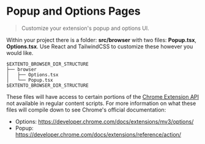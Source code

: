 # Popup and Options Pages

> Customize your extension's popup and options UI.

Within your project there is a folder: **src/browser** with two files: **Popup.tsx**, **Options.tsx**. Use React and TailwindCSS to customize these however you would like. 

```
$EXTENTO_BROWSER_DIR_STRUCTURE
├── browser
│   ├── Options.tsx
│   └── Popup.tsx
$EXTENTO_BROWSER_DIR_STRUCTURE
```

These files will have access to certain portions of the [Chrome Extension API](https://developer.chrome.com/docs/extensions/reference/) not available in regular content scripts. For more information on what these files will compile down to see Chrome's official documentation: 

- Options: https://developer.chrome.com/docs/extensions/mv3/options/
- Popup: https://developer.chrome.com/docs/extensions/reference/action/